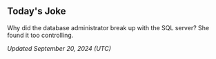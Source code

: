 ## Today's Joke
Why did the database administrator break up with the SQL server? She found it too controlling.

*Updated September 20, 2024 (UTC)*
